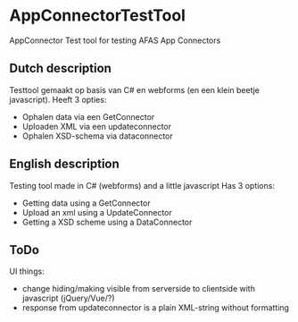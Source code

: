 # AppConnectorTestTool
AppConnector Test tool for testing AFAS App Connectors

Dutch description
-----------
Testtool gemaakt op basis van C# en webforms (en een klein beetje javascript).
Heeft 3 opties:
- Ophalen data via een GetConnector
- Uploaden XML via een updateconnector
- Ophalen XSD-schema via dataconnector


English description
-----------
Testing tool made in C# (webforms) and a little javascript
Has 3 options:
- Getting data using a GetConnector
- Upload an xml using a UpdateConnector
- Getting a XSD scheme using a DataConnector


ToDo
-----------
UI things:
- change hiding/making visible from serverside to clientside with javascript (jQuery/Vue/?)
- response from updateconnector is a plain XML-string without formatting
